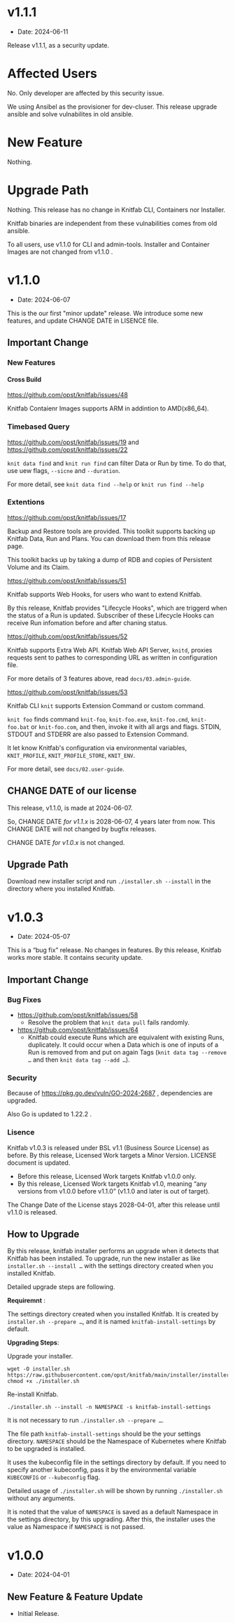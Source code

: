 v1.1.1
======

- Date: 2024-06-11

Release v1.1.1, as a security update.

# Affected Users

No. Only developer are affected by this security issue.

We using Ansibel as the provisioner for dev-cluser. This release upgrade ansible and solve vulnabilites in old ansible.

# New Feature

Nothing.

# Upgrade Path

Nothing. This release has no change in Knitfab CLI, Containers nor Installer.

Knitfab binaries are independent from these vulnabilities comes from old ansible.

To all users, use v1.1.0 for CLI and admin-tools. Installer and Container Images are not changed from v1.1.0 .

v1.1.0
======

- Date: 2024-06-07

This is the our first "minor update" release.
We introduce some new features, and update CHANGE DATE in LISENCE file.

Important Change
-----------------

### New Features

#### Cross Build

https://github.com/opst/knitfab/issues/48

Knitfab Contaienr Images supports ARM in addintion to AMD(x86_64).

### Timebased Query

https://github.com/opst/knitfab/issues/19 and https://github.com/opst/knitfab/issues/22

`knit data find` and `knit run find` can filter Data or Run by time. To do that, use uew flags, `--sicne` and `--duration`.

For more detail, see `knit data find --help` or `knit run find --help`

### Extentions

https://github.com/opst/knitfab/issues/17

Backup and Restore tools are provided.
This toolkit supports backing up Knitfab Data, Run and Plans. You can download them from this release page.

This toolkit backs up by taking a dump of RDB and copies of Persistent Volume and its Claim.

https://github.com/opst/knitfab/issues/51

Knitfab supports Web Hooks, for users who want to extend Knitfab.

By this release, Knitfab provides "Lifecycle Hooks", which are triggerd when the status of a Run is updated. Subscriber of these Lifecycle Hooks can receive Run infomation before and after chaning status.

https://github.com/opst/knitfab/issues/52

Knitfab supports Extra Web API. Knitfab Web API Server, `knitd`, proxies requests sent to pathes to corresponding URL as written in configuration file.

For more details of 3 features above, read `docs/03.admin-guide`.

https://github.com/opst/knitfab/issues/53

Knitfab CLI `knit` supports Extension Command or custom command.

`knit foo` finds command `knit-foo`, `knit-foo.exe`, `knit-foo.cmd`, `knit-foo.bat` or `knit-foo.com`, and then, invoke it with all args and flags. STDIN, STDOUT and STDERR are also passed to Extension Command.

It let know Knitfab's configuration via environmental variables, `KNIT_PROFILE`, `KNIT_PROFILE_STORE`, `KNIT_ENV`.

For more detail, see `docs/02.user-guide`.

CHANGE DATE of our license
---------------------------

This release, v1.1.0, is made at 2024-06-07.

So, CHANGE DATE *for v1.1.x* is 2028-06-07, 4 years later from now. This CHANGE DATE will not changed by bugfix releases.

CHANGE DATE *for v1.0.x* is not changed.

Upgrade Path
-------------

Download new installer script and run `./installer.sh --install` in the directory where you installed Knitfab.

v1.0.3
=======

- Date: 2024-05-07

This is a “bug fix” release. No changes in features.
By this release, Knitfab works more stable. It contains security update.

Important Change
-----------------

### Bug Fixes

- https://github.com/opst/knitfab/issues/58
    - Resolve the problem that `knit data pull` fails randomly.
- https://github.com/opst/knitfab/issues/64
    - Knitfab could execute Runs which are equivalent with existing Runs, duplicately. It could occur when a Data which is one of inputs of a Run is removed from and put on again Tags (`knit data tag --remove …` and then `knit data tag --add …`).

### Security

Because of https://pkg.go.dev/vuln/GO-2024-2687 , dependencies are upgraded.

Also Go is updated to 1.22.2 .

### Lisence

Knitfab v1.0.3 is released under BSL v1.1 (Business Source License) as before.
By this release, Licensed Work targets a Minor Version. LICENSE document is updated.

- Before this release, Licensed Work targets Knitfab v1.0.0 only.
- By this release, Licensed Work targets Knitfab v1.0, meaning “any versions from v1.0.0 before v1.1.0” (v1.1.0 and later is out of target).

The Change Date of the License stays 2028-04-01, after this release until v1.1.0 is released.

How to Upgrade
---------------

By this release, knitfab installer performs an upgrade when it detects that Knitfab has been installed.
To upgrade, run the new installer as like `installer.sh --install …` with the settings directory created when you installed Knitfab.

Detailed upgrade steps are following.

**Requiremnt** :

The settings directory created when you installed Knitfab. It is created by `installer.sh --prepare …`, and it is named `knitfab-install-settings` by default.

**Upgrading Steps**:

Upgrade your installer.

```
wget -O installer.sh https://raw.githubusercontent.com/opst/knitfab/main/installer/installer.sh
chmod +x ./installer.sh
```

Re-install Knitfab.

```
./installer.sh --install -n NAMESPACE -s knitfab-install-settings
```

It is not necessary to run `./installer.sh --prepare …`.

The file path `knitfab-install-settings` should be the your settings directory.
`NAMESPACE` should be the Namespace of Kubernetes where Knitfab to be upgraded is installed.

It uses the kubeconfig file in the settings directory by default. If you need to specify another kubeconfig, pass it by the environmental variable `KUBECONFIG` or `--kubeconfig` flag.

Detailed usage of `./installer.sh` will be shown by running `./installer.sh` without any arguments.

It is noted that the value of `NAMESPACE` is saved as a default Namespace in the settings directory, by this upgrading. After this, the installer uses the value as Namespace if `NAMESPACE` is not passed.


v1.0.0
=========

- Date: 2024-04-01

New Feature & Feature Update
----------------------------

- Initial Release.
